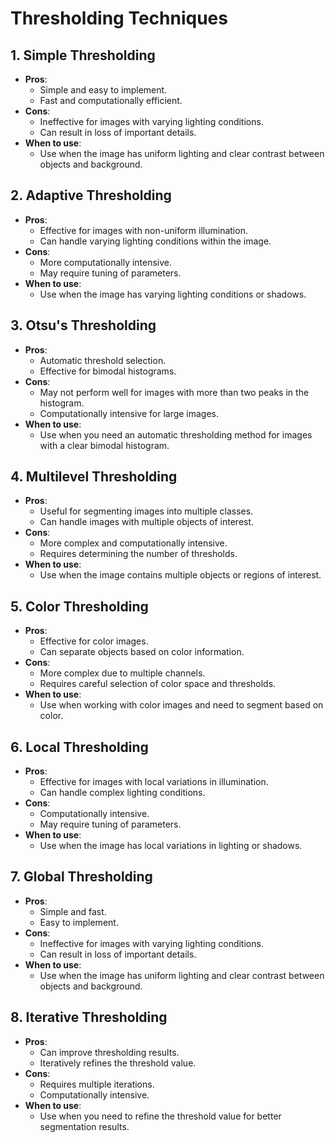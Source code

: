 # Thresholding Techniques

## 1. Simple Thresholding
- **Pros**:
  - Simple and easy to implement.
  - Fast and computationally efficient.
- **Cons**:
  - Ineffective for images with varying lighting conditions.
  - Can result in loss of important details.
- **When to use**:
  - Use when the image has uniform lighting and clear contrast between objects and background.

## 2. Adaptive Thresholding
- **Pros**:
  - Effective for images with non-uniform illumination.
  - Can handle varying lighting conditions within the image.
- **Cons**:
  - More computationally intensive.
  - May require tuning of parameters.
- **When to use**:
  - Use when the image has varying lighting conditions or shadows.

## 3. Otsu's Thresholding
- **Pros**:
  - Automatic threshold selection.
  - Effective for bimodal histograms.
- **Cons**:
  - May not perform well for images with more than two peaks in the histogram.
  - Computationally intensive for large images.
- **When to use**:
  - Use when you need an automatic thresholding method for images with a clear bimodal histogram.

## 4. Multilevel Thresholding
- **Pros**:
  - Useful for segmenting images into multiple classes.
  - Can handle images with multiple objects of interest.
- **Cons**:
  - More complex and computationally intensive.
  - Requires determining the number of thresholds.
- **When to use**:
  - Use when the image contains multiple objects or regions of interest.

## 5. Color Thresholding
- **Pros**:
  - Effective for color images.
  - Can separate objects based on color information.
- **Cons**:
  - More complex due to multiple channels.
  - Requires careful selection of color space and thresholds.
- **When to use**:
  - Use when working with color images and need to segment based on color.

## 6. Local Thresholding
- **Pros**:
  - Effective for images with local variations in illumination.
  - Can handle complex lighting conditions.
- **Cons**:
  - Computationally intensive.
  - May require tuning of parameters.
- **When to use**:
  - Use when the image has local variations in lighting or shadows.

## 7. Global Thresholding
- **Pros**:
  - Simple and fast.
  - Easy to implement.
- **Cons**:
  - Ineffective for images with varying lighting conditions.
  - Can result in loss of important details.
- **When to use**:
  - Use when the image has uniform lighting and clear contrast between objects and background.

## 8. Iterative Thresholding
- **Pros**:
  - Can improve thresholding results.
  - Iteratively refines the threshold value.
- **Cons**:
  - Requires multiple iterations.
  - Computationally intensive.
- **When to use**:
  - Use when you need to refine the threshold value for better segmentation results.

